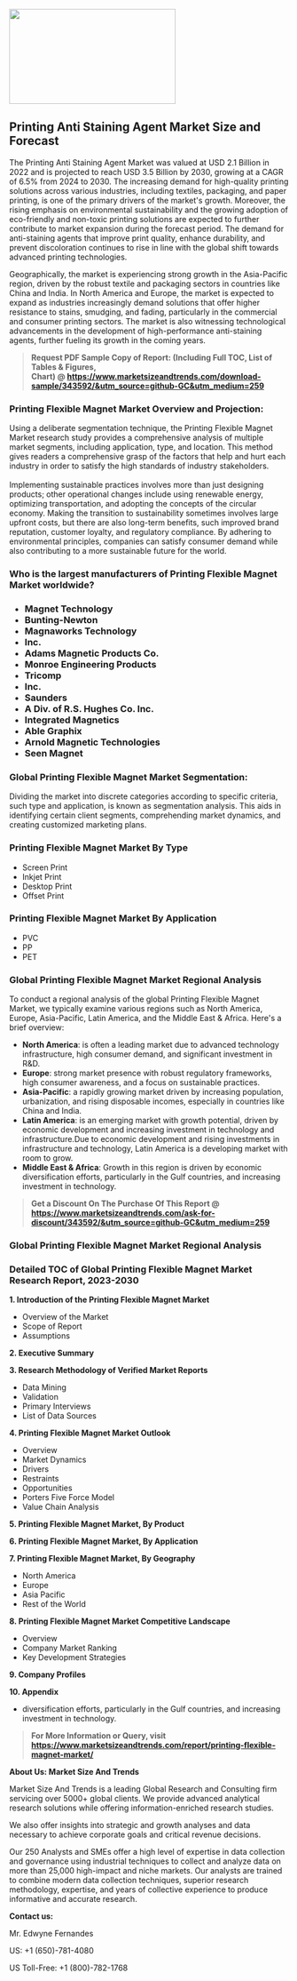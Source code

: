 <p><img class="alignnone size-medium wp-image-20088" src="https://ffe5etoiles.com/wp-content/uploads/2024/12/MST1-300x171.png" alt="" width="300" height="171" /></p><h2>Printing Anti Staining Agent Market Size and Forecast</h2><p>The Printing Anti Staining Agent Market was valued at USD 2.1 Billion in 2022 and is projected to reach USD 3.5 Billion by 2030, growing at a CAGR of 6.5% from 2024 to 2030. The increasing demand for high-quality printing solutions across various industries, including textiles, packaging, and paper printing, is one of the primary drivers of the market's growth. Moreover, the rising emphasis on environmental sustainability and the growing adoption of eco-friendly and non-toxic printing solutions are expected to further contribute to market expansion during the forecast period. The demand for anti-staining agents that improve print quality, enhance durability, and prevent discoloration continues to rise in line with the global shift towards advanced printing technologies.</p><p>Geographically, the market is experiencing strong growth in the Asia-Pacific region, driven by the robust textile and packaging sectors in countries like China and India. In North America and Europe, the market is expected to expand as industries increasingly demand solutions that offer higher resistance to stains, smudging, and fading, particularly in the commercial and consumer printing sectors. The market is also witnessing technological advancements in the development of high-performance anti-staining agents, further fueling its growth in the coming years.</p></p><blockquote id="" class=""><strong>Request PDF Sample Copy of Report: (Including Full TOC, List of Tables &amp; Figures, Chart)&nbsp;@&nbsp;<strong><a href="https://www.marketsizeandtrends.com/download-sample/343592/&utm_source=github-GC&utm_medium=259" target="_blank">https://www.marketsizeandtrends.com/download-sample/343592/&utm_source=github-GC&utm_medium=259</a></strong></strong></blockquote><h3 id="" class="">Printing Flexible Magnet Market&nbsp;Overview and Projection:</h3><p id="" class="">Using a deliberate segmentation technique, the Printing Flexible Magnet Market research study provides a comprehensive analysis of multiple market segments, including application, type, and location. This method gives readers a comprehensive grasp of the factors that help and hurt each industry in order to satisfy the high standards of industry stakeholders. <br /> <br />Implementing sustainable practices involves more than just designing products; other operational changes include using renewable energy, optimizing transportation, and adopting the concepts of the circular economy. Making the transition to sustainability sometimes involves large upfront costs, but there are also long-term benefits, such improved brand reputation, customer loyalty, and regulatory compliance. By adhering to environmental principles, companies can satisfy consumer demand while also contributing to a more sustainable future for the world.</p><h3 id="" class="">Who is the largest manufacturers of&nbsp;Printing Flexible Magnet Market worldwide?</h3><h3 class=""><p><ul><li>Magnet Technology </li><li> Bunting-Newton </li><li> Magnaworks Technology </li><li> Inc. </li><li> Adams Magnetic Products Co. </li><li> Monroe Engineering Products </li><li> Tricomp </li><li> Inc. </li><li> Saunders </li><li> A Div. of R.S. Hughes Co. Inc. </li><li> Integrated Magnetics </li><li> Able Graphix </li><li> Arnold Magnetic Technologies </li><li> Seen Magnet</li></ul></p></h3><h3 id="" class="">Global&nbsp;Printing Flexible Magnet Market Segmentation:</h3><p id="" class="">Dividing the market into discrete categories according to specific criteria, such type and application, is known as segmentation analysis. This aids in identifying certain client segments, comprehending market dynamics, and creating customized marketing plans.</p><h3 id="" class="">Printing Flexible Magnet Market&nbsp;By Type</h3><p><p><ul><li>Screen Print</li><li> Inkjet Print</li><li> Desktop Print</li><li> Offset Print</p></li></ul></p></p><h3 id="" class="">Printing Flexible Magnet Market&nbsp;By Application</h3><p class=""><p><ul><li>PVC</li><li> PP</li><li> PET</li></ul></p></p><h3 id="" class="">Global Printing Flexible Magnet Market Regional Analysis</h3><p id="" class="">To conduct a regional analysis of the global Printing Flexible Magnet Market, we typically examine various regions such as North America, Europe, Asia-Pacific, Latin America, and the Middle East &amp; Africa. Here's a brief overview:</p><ul><li><strong>North America</strong>: is often a leading market due to advanced technology infrastructure, high consumer demand, and significant investment in R&amp;D.</li><li><strong>Europe</strong>: strong market presence with robust regulatory frameworks, high consumer awareness, and a focus on sustainable practices.</li><li><strong>Asia-Pacific</strong>: a rapidly growing market driven by increasing population, urbanization, and rising disposable incomes, especially in countries like China and India.</li><li><strong>Latin America</strong>: is an emerging market with growth potential, driven by economic development and increasing investment in technology and infrastructure.Due to economic development and rising investments in infrastructure and technology, Latin America is a developing market with room to grow.</li><li><strong>Middle East &amp; Africa</strong>: Growth in this region is driven by economic diversification efforts, particularly in the Gulf countries, and increasing investment in technology.</li></ul><blockquote id="" class=""><strong>Get a Discount On The Purchase Of This Report @ <strong><a href="https://www.marketsizeandtrends.com/ask-for-discount/343592/&utm_source=github-GC&utm_medium=259" target="_blank">https://www.marketsizeandtrends.com/ask-for-discount/343592/&utm_source=github-GC&utm_medium=259</a></strong></strong></blockquote><h3 id="" class="">Global Printing Flexible Magnet Market Regional Analysis</h3><h3 id="" class="">Detailed TOC of Global Printing Flexible Magnet Market Research Report, 2023-2030</h3><p id="" class=""><strong>1. Introduction of the Printing Flexible Magnet Market</strong></p><ul><li>Overview of the Market</li><li>Scope of Report</li><li>Assumptions</li></ul><p id="" class=""><strong>2. Executive Summary</strong></p><p id="" class=""><strong>3. Research Methodology of Verified Market Reports</strong></p><ul><li>Data Mining</li><li>Validation</li><li>Primary Interviews</li><li>List of Data Sources</li></ul><p id="" class=""><strong>4. Printing Flexible Magnet Market Outlook</strong></p><ul><li>Overview</li><li>Market Dynamics</li><li>Drivers</li><li>Restraints</li><li>Opportunities</li><li>Porters Five Force Model</li><li>Value Chain Analysis</li></ul><p id="" class=""><strong>5. Printing Flexible Magnet Market, By Product</strong></p><p id="" class=""><strong>6. Printing Flexible Magnet Market, By Application</strong></p><p id="" class=""><strong>7. Printing Flexible Magnet Market, By Geography</strong></p><ul><li>North America</li><li>Europe</li><li>Asia Pacific</li><li>Rest of the World</li></ul><p id="" class=""><strong>8. Printing Flexible Magnet Market Competitive Landscape</strong></p><ul><li>Overview</li><li>Company Market Ranking</li><li>Key Development Strategies</li></ul><p id="" class=""><strong>9. Company Profiles</strong></p><p id="" class=""><strong>10. Appendix</strong></p><ul><li>diversification efforts, particularly in the Gulf countries, and increasing investment in technology.</li></ul><blockquote id="" class=""><strong>For More Information or Query, visit <strong><strong><a href="https://www.marketsizeandtrends.com/report/printing-flexible-magnet-market/" target="_blank">https://www.marketsizeandtrends.com/report/printing-flexible-magnet-market/</a></strong></strong></strong></blockquote><p id="" class=""><strong>About Us: Market Size And Trends</strong></p><p id="" class="">Market Size And Trends is a leading Global Research and Consulting firm servicing over 5000+ global clients. We provide advanced analytical research solutions while offering information-enriched research studies.</p><p id="" class="">We also offer insights into strategic and growth analyses and data necessary to achieve corporate goals and critical revenue decisions.</p><p id="" class="">Our 250 Analysts and SMEs offer a high level of expertise in data collection and governance using industrial techniques to collect and analyze data on more than 25,000 high-impact and niche markets. Our analysts are trained to combine modern data collection techniques, superior research methodology, expertise, and years of collective experience to produce informative and accurate research.</p><p id="" class=""><strong>Contact us:</strong></p><p id="" class="">Mr. Edwyne Fernandes</p><p id="" class="">US: +1 (650)-781-4080</p><p id="" class="">US Toll-Free: +1 (800)-782-1768</p>
